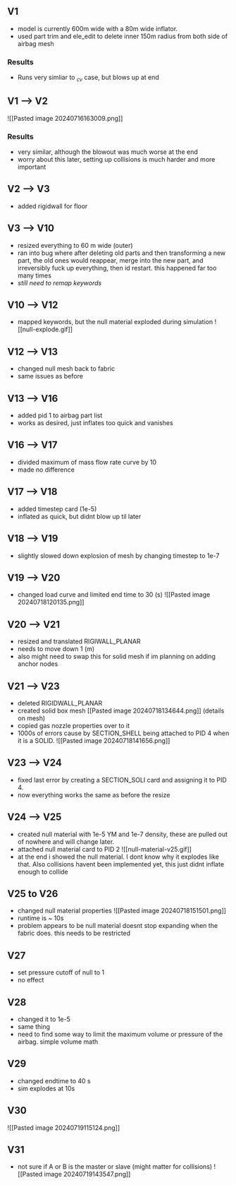 ## V1
- model is currently 600m wide with a 80m wide inflator.
- used part trim and ele_edit to delete inner 150m radius from both side of airbag mesh
### Results
- Runs very simliar to $_{cv}$ case, but blows up at end
## V1 --> V2
![[Pasted image 20240716163009.png]]
### Results
- very similar, although the blowout was much worse at the end
- worry about this later, setting up collisions is much harder and more important
## V2 --> V3
- added rigidwall for floor
## V3 --> V10
- resized everything to 60 m wide (outer)
- ran into bug where after deleting old parts and then transforming a new part, the old ones would reappear, merge into the new part, and irreversibly fuck up everything, then id restart. this happened far too many times
- *still need to remap keywords* 
## V10 --> V12 
- mapped keywords, but the null material exploded during simulation
![[null-explode.gif]]

## V12 --> V13
- changed null mesh back to fabric
- same issues as before
## V13 --> V16
- added pid 1 to airbag part list
- works as desired, just inflates too quick and vanishes
## V16 --> V17
- divided maximum of mass flow rate curve by 10
- made no difference
## V17 --> V18
- added timestep card (1e-5)
- inflated as quick, but didnt blow up til later
## V18 --> V19
- slightly slowed down explosion of mesh by changing timestep to 1e-7
## V19 --> V20
- changed load curve and limited end time to 30 (s)
![[Pasted image 20240718120135.png]]
## V20 --> V21
- resized and translated RIGIWALL_PLANAR
- needs to move down 1 (m)
- also might need to swap this for solid mesh if im planning on adding anchor nodes
## V21 --> V23
- deleted RIGIDWALL_PLANAR
- created solid box mesh
[[Pasted image 20240718134644.png]] (details on mesh)
- copied gas nozzle properties over to it
- 1000s of errors cause by SECTION_SHELL being attached to PID 4 when it is a SOLID.
![[Pasted image 20240718141656.png]]
## V23 --> V24
- fixed last error by creating a SECTION_SOLI card and assigning it to PID 4.
- now everything works the same as before the resize
## V24 --> V25
- created null material with 1e-5 YM and 1e-7 density, these are pulled out of nowhere and will change later. 
- attached null material card to PID 2
![[null-material-v25.gif]]
- at the end i showed the null material. I dont know why it explodes like that. Also collisions havent been implemented yet, this just didnt inflate enough to collide
## V25 to V26
- changed null material properties ![[Pasted image 20240718151501.png]]
- runtime is ~ 10s
- problem appears to be null material doesnt stop expanding when the fabric does. this needs to be restricted
## V27
- set pressure cutoff of null to 1
- no effect
## V28
- changed it to 1e-5
- same thing
- need to find some way to limit the maximum volume or pressure of the airbag. simple volume math
## V29
- changed endtime to 40 s
- sim explodes at 10s
## V30 
![[Pasted image 20240719115124.png]]
## V31
- not sure if A or B is the master or slave (might matter for collisions)
![[Pasted image 20240719143547.png]]